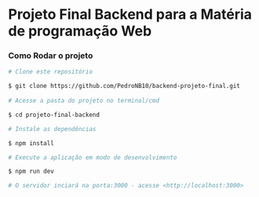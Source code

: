 # Projeto Final Backend para a Matéria de programação Web

### Como Rodar o projeto

```bash
# Clone este repositório

$ git clone https://github.com/PedroNB10/backend-projeto-final.git
 
# Acesse a pasta do projeto no terminal/cmd

$ cd projeto-final-backend

# Instale as dependências

$ npm install

# Execute a aplicação em modo de desenvolvimento

$ npm run dev

# O servidor inciará na porta:3000 - acesse <http://localhost:3000>
```